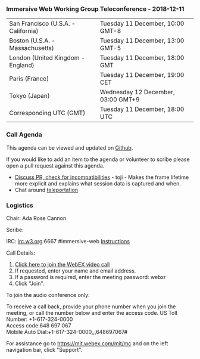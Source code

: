 
### Immersive Web Working Group Teleconference - 2018-12-11

<table>
<tr><td> San Francisco (U.S.A. - California) <td> Tuesday 11 December, 10:00 GMT-8
<tr><td> Boston (U.S.A. - Massachusetts) <td> Tuesday 11 December, 13:00 GMT-5
<tr><td> London (United Kingdom - England) <td> Tuesday 11 December, 18:00 GMT
<tr><td> Paris (France) <td> Tuesday 11 December, 19:00 CET
<tr><td> Tokyo (Japan) <td> Wednesday 12 December, 03:00 GMT+9
<tr><td> Corresponding UTC (GMT) <td> Tuesday 11 December, 18:00 UTC
</table>

### Call Agenda

This agenda can be viewed and updated on [Github](https://github.com/immersive-web/administrivia/blob/master/meetings/wg/2018-12-11-Immersive_Web_Working_Group_Teleconference-agenda.md).

If you would like to add an item to the agenda or volunteer to scribe please open a pull request against this agenda.

* [Discuss PR, check for incompatibilities](https://github.com/immersive-web/webxr/pull/439) - toji - Makes the frame lifetime more explicit and explains what session data is captured and when. 
* Chat around [teleportation](https://github.com/immersive-web/webxr/pull/441)

### Logistics

Chair: Ada Rose Cannon

Scribe:

IRC: [irc.w3.org](http://irc.w3.org/):6667 #immersive-web [Instructions](https://github.com/immersive-web/administrivia/blob/master/IRC.md)

Call Details:

1. [Click here to join the WebEX video call](https://mit.webex.com/mit/j.php?MTID=mfb8383ef0796cd6999844e1626d7fee6)
2. If requested, enter your name and email address.
3. If a password is required, enter the meeting password: webxr
4. Click "Join".

To join the audio conference only: 

To receive a call back, provide your phone number when you join the meeting, or call the number below and enter the access code.
US Toll Number: +1-617-324-0000  
Access code:648 697 067  
Mobile Auto Dial:+1-617-324-0000,,,648697067#

For assistance go to https://mit.webex.com/mit/mc  and on the left navigation bar, click "Support".
          

